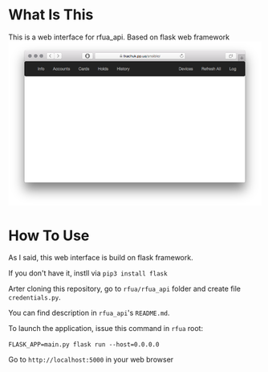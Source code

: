# What Is This
This is a web interface for rfua_api. Based on flask web framework
![alt text](screenshots/rfua.png)

# How To Use
As I said, this web interface is build on flask framework.

If you don't have it, instll via ```pip3 install flask```

Arter cloning this repository, go to ```rfua/rfua_api``` folder and create file ```credentials.py```.

You can find description in ```rfua_api```'s ```README.md```.

To launch the application, issue this command in ```rfua``` root:

```FLASK_APP=main.py flask run --host=0.0.0.0```

Go to ```http://localhost:5000``` in your web browser
